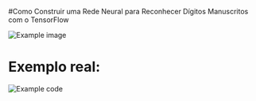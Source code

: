 #Como Construir uma Rede Neural para Reconhecer Dígitos Manuscritos com o TensorFlow

![Example image](https://assets.digitalocean.com/articles/handwriting_tensorflow_python3/wBCHXId.png)

# Exemplo real:

![Example code](https://github.com/murilokrugner/Reconhecendo-Digitos-Manuscritos-com-TensorFlow/blob/master/img/example-code.png)



